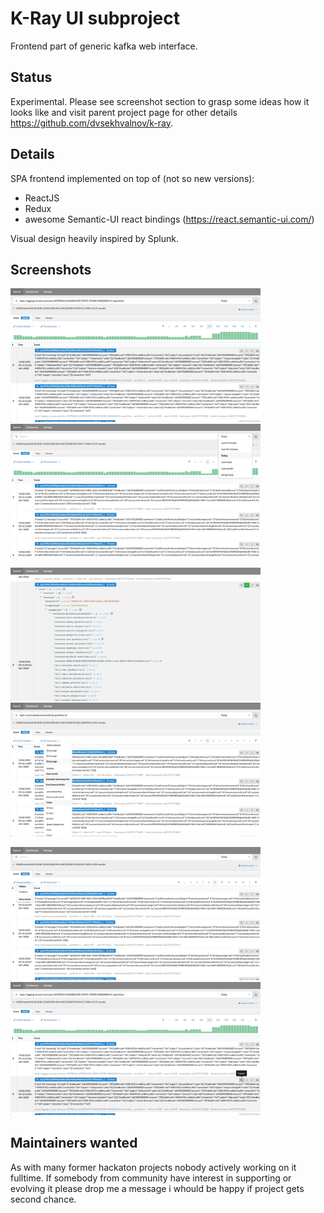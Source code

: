 # K-Ray UI subproject
Frontend part of generic kafka web interface.

## Status
Experimental. Please see screenshot section to grasp some ideas how it looks like
and visit parent project page for other details https://github.com/dvsekhvalnov/k-ray.

## Details
SPA frontend implemented on top of (not so new versions):
 - ReactJS
 - Redux
 - awesome Semantic-UI react bindings (https://react.semantic-ui.com/)

Visual design heavily inspired by Splunk.

## Screenshots
<p>
    <img src="https://github.com/dvsekhvalnov/web-static-content/blob/master/k-ray-ui/images/explore-kafka-stream-internals.png?raw=true" width="400" alt="Explore every bit of kafka" />
    <img src="https://github.com/dvsekhvalnov/web-static-content/blob/master/k-ray-ui/images/filter-by-time.png?raw=true" width="400" alt="Time filters" />
</p>
<p>
    <img src="https://github.com/dvsekhvalnov/web-static-content/blob/master/k-ray-ui/images/format-json-messages.png?raw=true" width="400" alt="Structured json views" />
    <img src="https://github.com/dvsekhvalnov/web-static-content/blob/master/k-ray-ui/images/results-formatting.png?raw=true" width="400" alt="Control your options" />
</p>
<p>
    <img src="https://github.com/dvsekhvalnov/web-static-content/blob/master/k-ray-ui/images/timeline-formatting.png?raw=true" width="400" alt="Adjust timeline" />
    <img src="https://github.com/dvsekhvalnov/web-static-content/blob/master/k-ray-ui/images/copy-and-download-messages.png?raw=true" width="400" alt="Structured json views" />
</p>

## Maintainers wanted
As with many former hackaton projects nobody actively working on it fulltime. If somebody from
community have interest in supporting or evolving it please drop me a message i whould be happy
if project gets second chance.